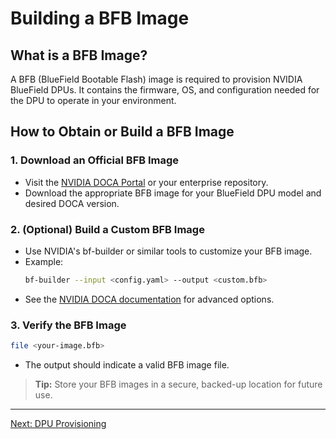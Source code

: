 # Building a BFB Image

## What is a BFB Image?
A BFB (BlueField Bootable Flash) image is required to provision NVIDIA BlueField DPUs. It contains the firmware, OS, and configuration needed for the DPU to operate in your environment.

## How to Obtain or Build a BFB Image

### 1. Download an Official BFB Image
- Visit the [NVIDIA DOCA Portal](https://docs.nvidia.com/doca/) or your enterprise repository.
- Download the appropriate BFB image for your BlueField DPU model and desired DOCA version.

### 2. (Optional) Build a Custom BFB Image
- Use NVIDIA's bf-builder or similar tools to customize your BFB image.
- Example:
  ```bash
  bf-builder --input <config.yaml> --output <custom.bfb>
  ```
- See the [NVIDIA DOCA documentation](https://docs.nvidia.com/doca/) for advanced options.

### 3. Verify the BFB Image
```bash
file <your-image.bfb>
```
- The output should indicate a valid BFB image file.

> **Tip:** Store your BFB images in a secure, backed-up location for future use.

---

[Next: DPU Provisioning](dpu-provisioning.md) 